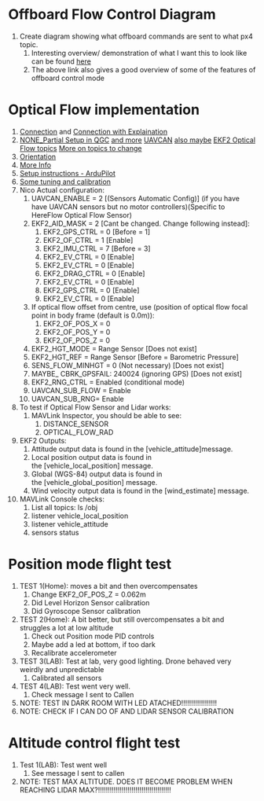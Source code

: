 # Offboard Flow Control Diagram
1. Create diagram showing what offboard commands are sent to what px4 topic.
	1. Interesting overview/ demonstration of what I want this to look like can be found [here](https://www.youtube.com/watch?v=PeiHbkxyFUg&ab_channel=DennisBaldwin) 
	2. The above link also gives a good overview of some of the features of offboard control mode


# Optical Flow implementation

1. [Connection](https://www.getfpv.com/cubepilot-visual-guide) and [Connection with Explaination](https://github.com/PX4/PX4-user_guide/blob/c03a25be2724e5d89e9ece47425423d5cd100a1d/en/sensor/pmw3901.md) 
2. [NONE_Partial Setup in QGC](https://discuss.px4.io/t/hereflow-sensor-with-uavcan-not-responding/14694) [and more](https://discuss.px4.io/t/configuration-for-optical-flow-hereflow/28416) [UAVCAN](https://discuss.px4.io/t/hereflow-uavcan-not-working/23751) [also maybe](https://github.com/PX4/PX4-user_guide/blob/main/en/sensor/optical_flow.md#ekf2) [EKF2 Optical Flow topics](https://github.com/PX4/PX4-user_guide/blob/main/en/advanced_config/parameter_reference.md#EKF2_OF_CTRL)  [More on topics to change](https://discuss.px4.io/t/px4-gps-denied-simulation-gazebo/33432) 
3. [Orientation](https://github.com/PX4/PX4-user_guide/blob/main/en/sensor/pmw3901.md) 
4. [More Info](https://irlock.com/products/here-flow?srsltid=AfmBOooSjVg5DZQbyQLPKhBhGc6nYgyO5y2BDV31OY8D9mn7PqoUdVwV) 
5. [Setup instructions - ArduPilot](https://discuss.cubepilot.org/t/hereflow-setup-instructions-alpha-batch/341) 
6. [Some tuning and calibration](https://discuss.cubepilot.org/t/has-anyone-successfully-used-hereflow-to-achieve-stable-indoor-positioning/12158) 
7. Nico Actual configuration:
	1. UAVCAN_ENABLE = 2 [(Sensors Automatic Config)] (if you have have UAVCAN sensors but no motor controllers)(Specific to HereFlow Optical Flow Sensor)
	2. EKF2_AID_MASK = 2 [Cant be changed. Change following instead]:
		1. EKF2_GPS_CTRL = 0 [Before = 1]
		2. EKF2_OF_CTRL = 1 [Enable] 
		3. EKF2_IMU_CTRL = 7 [Before = 3] 
		4. EKF2_EV_CTRL = 0 [Enable] 
		5. EKF2_EV_CTRL = 0 [Enable] 
		6. EKF2_DRAG_CTRL = 0 [Enable] 
		7. EKF2_EV_CTRL = 0 [Enable] 
		8. EKF2_GPS_CTRL = 0 [Enable] 
		9. EKF2_EV_CTRL = 0 [Enable] 
	3. If optical flow offset from centre, use (position of optical flow focal point in body frame (default is 0.0m)):
		1. EKF2_OF_POS_X = 0
		2. EKF2_OF_POS_Y = 0
		3. EKF2_OF_POS_Z = 0
	4. EKF2_HGT_MODE = Range Sensor [Does not exist]
	5. EKF2_HGT_REF = Range Sensor [Before = Barometric Pressure]
	6. SENS_FLOW_MINHGT = 0 (Not necessary) [Does not exist]
	7. MAYBE_   CBRK_GPSFAIL: 240024 (ignoring GPS) [Does not exist]
	8. EKF2_RNG_CTRL = Enabled (conditional mode) 
	9. UAVCAN_SUB_FLOW = Enable
	10. UAVCAN_SUB_RNG= Enable
8. To test if Optical Flow Sensor and Lidar works:
	1. MAVLink Inspector, you should be able to see:
		1. DISTANCE_SENSOR
		2. OPTICAL_FLOW_RAD
9. EKF2 Outputs:
	1. Attitude output data is found in the [vehicle_attitude]message.
	2. Local position output data is found in the [vehicle_local_position] message.
	3. Global (WGS-84) output data is found in the [vehicle_global_position] message.
	4. Wind velocity output data is found in the [wind_estimate] message.
10. MAVLink Console checks:
	1. List all topics: ls /obj
	2. listener vehicle_local_position
	3. listener vehicle_attitude
	4. sensors status

# Position mode flight test
1. TEST 1(Home): moves a bit and then overcompensates
	1. Change EKF2_OF_POS_Z = 0.062m
	2. Did Level Horizon Sensor calibration
	3. Did Gyroscope Sensor calibration
2. TEST 2(Home): A bit better, but still overcompensates a bit and struggles a lot at low altitude
	1. Check out Position mode PID controls
	2. Maybe add a led at bottom, if too dark
	3. Recalibrate accelerometer
3. TEST 3(LAB): Test at lab, very good lighting. Drone behaved very weirdly and unpredictable
	1. Calibrated all sensors
4. TEST 4(LAB): Test went very well.
	1. Check message I sent to Callen
5. NOTE: TEST IN DARK ROOM WITH LED ATACHED!!!!!!!!!!!!!!!!!!
6. NOTE: CHECK IF I CAN DO OF AND LIDAR SENSOR CALIBRATION

# Altitude control flight test

1. Test 1(LAB): Test went well
	1. See message I sent to callen
2. NOTE: TEST MAX ALTITUDE. DOES IT BECOME PROBLEM WHEN REACHING LIDAR MAX?!!!!!!!!!!!!!!!!!!!!!!!!!!!!!!!!!!!!!